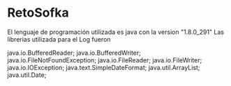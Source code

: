 # RetoSofka

El lenguaje de programación utilizada es java con la version "1.8.0_291"
Las librerias utilizada para el Log fueron 

 java.io.BufferedReader;
 java.io.BufferedWriter;
 java.io.FileNotFoundException;
 java.io.FileReader;
 java.io.FileWriter;
 java.io.IOException;
 java.text.SimpleDateFormat;
 java.util.ArrayList;
 java.util.Date;


